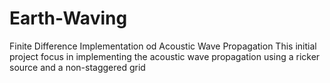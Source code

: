 # Earth-Waving
Finite Difference Implementation od Acoustic Wave Propagation
This initial project focus in implementing the acoustic wave propagation using a ricker source and a non-staggered grid
